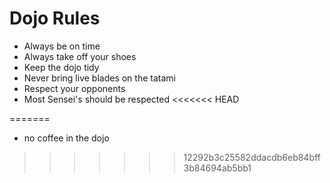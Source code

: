 Dojo Rules
==========
* Always be on time
* Always take off your shoes
* Keep the dojo tidy
* Never bring live blades on the tatami
* Respect your opponents
* Most Sensei's should be respected
<<<<<<< HEAD



=======
* no coffee in the dojo
>>>>>>> 12292b3c25582ddacdb6eb84bff3b84694ab5bb1
